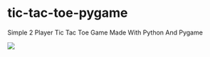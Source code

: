 # tic-tac-toe-pygame
Simple 2 Player Tic Tac Toe Game Made With Python And Pygame

![](screenshots/screenshot-2.png?raw=true)
